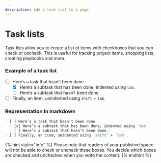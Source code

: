 ```yaml
---
description: Add a task list to a page
---
```


# Task lists

Task lists allow you to create a list of items with checkboxes that you can check or uncheck. This is useful for tracking project items, shopping lists, creating playbooks and more.

### Example of a task list

- [ ] Here’s a task that hasn’t been done
  - [x] Here’s a subtask that has been done, indented using `tab`.
  - [ ] Here’s a subtask that hasn’t been done.
- [ ] Finally, an item, unindented using `shift` + `tab`.

### Representation in markdown

```markdown
- [ ] Here’s a task that hasn’t been done
  - [x] Here’s a subtask that has been done, indented using `tab`
  - [ ] Here’s a subtask that hasn’t been done.
- [ ] Finally, an item, unidented using `shift` + `tab`.
```

{% hint style="info" %}
Please note that readers of your published space will not be able to check or uncheck these boxes. You decide which boxes are checked and unchecked when you write the content.
{% endhint %}
